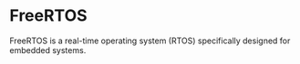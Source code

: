 # FreeRTOS
FreeRTOS is a real-time operating system (RTOS) specifically designed for embedded systems.
